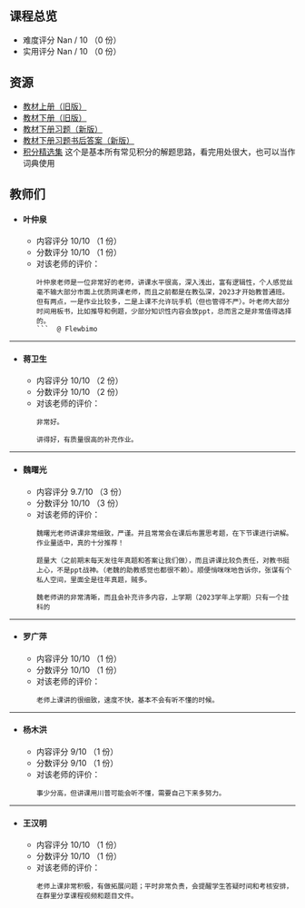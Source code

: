 ## 课程总览  
- 难度评分 Nan / 10 （0 份）  
- 实用评分 Nan / 10 （0 份）  

## 资源  
- [教材上册（旧版）](https://file.uhsea.com/2403/6254f79727b4b6adf5de40dfc17c824aCP.pdf)  
- [教材下册（旧版）](https://file.uhsea.com/2403/d718da8d3ce9bc42ca258bdbe5b08183YR.pdf)  
- [教材下册习题（新版）](https://file.uhsea.com/2403/bf041317729c8d59fcc8ec2f5d199c4cUQ.pdf)  
- [教材下册习题书后答案（新版）](https://file.uhsea.com/2403/f53fa5512036e709eb13132ece6c1611KY.pdf)
- [积分精选集](https://file.uhsea.com/2403/e06abf5ce083bd559e22b72725522f05HI.pdf) 这个是基本所有常见积分的解题思路，看完用处很大，也可以当作词典使用  

## 教师们  
- #### 叶仲泉  
  - 内容评分 10/10 （1 份）  
  - 分数评分 10/10 （1 份）  
  - 对该老师的评价：  
    ```
    叶仲泉老师是一位非常好的老师，讲课水平很高，深入浅出，富有逻辑性，个人感觉丝毫不输大部分市面上优质网课老师，而且之前都是在教弘深，2023才开始教普通班。但有两点，一是作业比较多，二是上课不允许玩手机（但也管得不严）。叶老师大部分时间用板书，比如推导和例题，少部分知识性内容会放ppt，总而言之是非常值得选择的。
    ```  @ Flewbimo  

---

- #### 蒋卫生  
  - 内容评分 10/10 （2 份）  
  - 分数评分 10/10 （2 份）  
  - 对该老师的评价：  
    ```
    非常好。
    ```  
    ```
    讲得好，有质量很高的补充作业。
    ```  

---  

- #### 魏曙光  
  - 内容评分 9.7/10 （3 份）  
  - 分数评分 10/10 （3 份）  
  - 对该老师的评价：  
    ```
    魏曙光老师讲课非常细致，严谨。并且常常会在课后布置思考题，在下节课进行讲解。作业量适中，真的十分推荐！
    ```  
    ```
    题量大（之前期末每天发往年真题和答案让我们做），而且讲课比较负责任，对教书挺上心，不是ppt战神。（老魏的助教感觉也都很不赖）。顺便悄咪咪地告诉你，张谋有个私人空间，里面全是往年真题，贼多。
    ```  
    ```
    魏老师讲的非常清晰，而且会补充许多内容，上学期（2023学年上学期）只有一个挂科的
    ```  

---

- #### 罗广萍
  - 内容评分 10/10 （1 份）  
  - 分数评分 10/10 （1 份）  
  - 对该老师的评价：  
    ```
    老师上课讲的很细致，速度不快，基本不会有听不懂的时候。
    ```  

---

- #### 杨木洪
  - 内容评分 9/10 （1 份）  
  - 分数评分 9/10 （1 份）  
  - 对该老师的评价：  
    ```
    事少分高，但讲课用川普可能会听不懂，需要自己下来多努力。
    ```  

---

- #### 王汉明
  - 内容评分 10/10 （1 份）  
  - 分数评分 10/10 （1 份）  
  - 对该老师的评价：  
    ```
    老师上课非常积极，有做拓展问题；平时非常负责，会提醒学生答疑时间和考核安排，在群里分享课程视频和题目文件。
    ```  